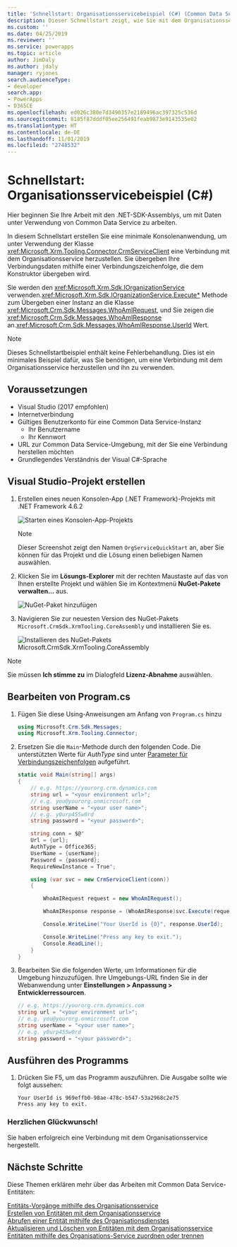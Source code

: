 ```yaml
---
title: 'Schnellstart: Organisationsservicebeispiel (C#) (Common Data Service) | Microsoft Docs'
description: Dieser Schnellstart zeigt, wie Sie mit dem Organisationsservice des Common Data Service eine Verbindung herstellen.
ms.custom: ''
ms.date: 04/25/2019
ms.reviewer: ''
ms.service: powerapps
ms.topic: article
author: JimDaly
ms.author: jdaly
manager: ryjones
search.audienceType:
- developer
search.app:
- PowerApps
- D365CE
ms.openlocfilehash: ed026c380e7d3490357e2189496ac397325c536d
ms.sourcegitcommit: 8185f87dddf05ee256491feab9873e9143535e02
ms.translationtype: HT
ms.contentlocale: de-DE
ms.lasthandoff: 11/01/2019
ms.locfileid: "2748532"
---
```

# <a name="quick-start-organization-service-sample-c"></a>Schnellstart: Organisationsservicebeispiel (C#)

Hier beginnen Sie Ihre Arbeit mit den .NET-SDK-Assemblys, um mit Daten unter Verwendung von Common Data Service zu arbeiten.

In diesem Schnellstart erstellen Sie eine minimale Konsolenanwendung, um unter Verwendung der Klasse <xref:Microsoft.Xrm.Tooling.Connector.CrmServiceClient> eine Verbindung mit dem Organisationsservice herzustellen. Sie übergeben Ihre Verbindungsdaten mithilfe einer Verbindungszeichenfolge, die dem Konstruktor übergeben wird.

Sie werden den <xref:Microsoft.Xrm.Sdk.IOrganizationService> verwenden.<xref:Microsoft.Xrm.Sdk.IOrganizationService.Execute*> Methode zum Übergeben einer Instanz an die Klasse <xref:Microsoft.Crm.Sdk.Messages.WhoAmIRequest>, und Sie zeigen die <xref:Microsoft.Crm.Sdk.Messages.WhoAmIResponse> an.<xref:Microsoft.Crm.Sdk.Messages.WhoAmIResponse.UserId> Wert.

> [!NOTE]
> Dieses Schnellstartbeispiel enthält keine Fehlerbehandlung. Dies ist ein minimales Beispiel dafür, was Sie benötigen, um eine Verbindung mit dem Organisationsservice herzustellen und ihn zu verwenden.


## <a name="prerequisites"></a>Voraussetzungen

 - Visual Studio (2017 empfohlen)
 - Internetverbindung
 - Gültiges Benutzerkonto für eine Common Data Service-Instanz
    - Ihr Benutzername
    - Ihr Kennwort
 - URL zur Common Data Service-Umgebung, mit der Sie eine Verbindung herstellen möchten
 - Grundlegendes Verständnis der Visual C#-Sprache

## <a name="create-visual-studio-project"></a>Visual Studio-Projekt erstellen

1. Erstellen eines neuen Konsolen-App (.NET Framework)-Projekts mit .NET Framework 4.6.2

    ![Starten eines Konsolen-App-Projekts](../media/quick-start-org-service-console-app-1.png)

    > [!NOTE]
    > Dieser Screenshot zeigt den Namen `OrgServiceQuickStart` an, aber Sie können für das Projekt und die Lösung einen beliebigen Namen auswählen. 

1. Klicken Sie im **Lösungs-Explorer** mit der rechten Maustaste auf das von Ihnen erstellte Projekt und wählen Sie im Kontextmenü **NuGet-Pakete verwalten...** aus.

    ![NuGet-Paket hinzufügen](../media/quick-start-org-service-console-app-2.png)

1. Navigieren Sie zur neuesten Version des NuGet-Pakets `Microsoft.CrmSdk.XrmTooling.CoreAssembly` und installieren Sie es.

    ![Installieren des NuGet-Pakets Microsoft.CrmSdk.XrmTooling.CoreAssembly](../media/quick-start-org-service-console-app-3.png)

> [!NOTE]
> Sie müssen **Ich stimme zu** im Dialogfeld **Lizenz-Abnahme** auswählen.

## <a name="edit-programcs"></a>Bearbeiten von Program.cs

1. Fügen Sie diese Using-Anweisungen am Anfang von `Program.cs` hinzu

    ```csharp
    using Microsoft.Crm.Sdk.Messages;
    using Microsoft.Xrm.Tooling.Connector;
    ```

1. Ersetzen Sie die `Main`-Methode durch den folgenden Code. Die unterstützten Werte für *AuthType* sind unter [Parameter für Verbindungszeichenfolgen](/dynamics365/customer-engagement/developer/xrm-tooling/use-connection-strings-xrm-tooling-connect#connection-string-parameters) aufgeführt.

    ```csharp
    static void Main(string[] args)
    {            
        // e.g. https://yourorg.crm.dynamics.com
        string url = "<your environment url>";
        // e.g. you@yourorg.onmicrosoft.com
        string userName = "<your user name>";
        // e.g. y0urp455w0rd 
        string password = "<your password>";

        string conn = $@"
        Url = {url};
        AuthType = Office365;
        UserName = {userName};
        Password = {password};
        RequireNewInstance = True";

        using (var svc = new CrmServiceClient(conn))
        {

            WhoAmIRequest request = new WhoAmIRequest();

            WhoAmIResponse response = (WhoAmIResponse)svc.Execute(request);

            Console.WriteLine("Your UserId is {0}", response.UserId);

            Console.WriteLine("Press any key to exit.");
            Console.ReadLine();
        }
    }
    ```

1. Bearbeiten Sie die folgenden Werte, um Informationen für die Umgebung hinzuzufügen. Ihre Umgebungs-URL finden Sie in der Webanwendung unter **Einstellungen > Anpassung > Entwicklerressourcen**.

    ```csharp
    // e.g. https://yourorg.crm.dynamics.com
    string url = "<your environment url>";
    // e.g. you@yourorg.onmicrosoft.com
    string userName = "<your user name>";
    // e.g. y0urp455w0rd
    string password = "<your password>";
    ```

## <a name="run-the-program"></a>Ausführen des Programms

1. Drücken Sie F5, um das Programm auszuführen. Die Ausgabe sollte wie folgt aussehen:

    ```
    Your UserId is 969effb0-98ae-478c-b547-53a2968c2e75
    Press any key to exit.
    ```

### <a name="congratulations"></a>Herzlichen Glückwunsch!

Sie haben erfolgreich eine Verbindung mit dem Organisationsservice hergestellt.


## <a name="next-steps"></a>Nächste Schritte

Diese Themen erklären mehr über das Arbeiten mit Common Data Service-Entitäten:

[Entitäts-Vorgänge mithilfe des Organisationsservice](entity-operations.md)<br />
[Erstellen von Entitäten mit dem Organisationsservice](entity-operations-create.md)<br />
[Abrufen einer Entität mithilfe des Organisationsdienstes](entity-operations-retrieve.md)<br />
[Aktualisieren und Löschen von Entitäten mit dem Organisationsservice](entity-operations-update-delete.md)<br />
[Entitäten mithilfe des Organisations-Service zuordnen oder trennen](entity-operations-associate-disassociate.md)